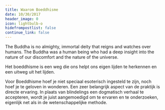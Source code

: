 ```yaml
---
title: Waarom Boeddhisme
date: 10/30/2017
header_image: 0
icon: lightbulb-o
hidefrompostlist: false
continue_link: false
---
```

The Buddha is no almighty, immortal deity that reigns and watches over humans. The Buddha was a human being who had a deep insight into the nature of our discomfort and the nature of the universe.

Het boeddhisme is een weg die ons helpt ons eigen lijden te herkennen en een uitweg uit het lijden.

Voor Boeddhisme hoef je niet speciaal esoterisch ingesteld te zijn, noch hoef je te geloven in wonderen. Een zeer belangrijk aspect van de praktijk is directe ervaring. In plaats van blindelings een dogmatisch verhaal te accepteren, wordt je juist aangemoedigd om te ervaren en te onderzoeken, eigenlijk net als in de wetenschappelijke methode.
